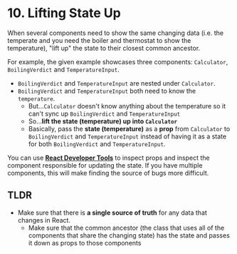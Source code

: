 # 10. Lifting State Up
When several components need to show the same changing data (i.e. the temperate and you need the boiler and thermostat to show the temperature), "lift up" the state to their closest common ancestor.

For example, the given example showcases three components:
`Calculator`, `BoilingVerdict` and `TemperatureInput`.
* `BoilingVerdict` and `TemperatureInput` are nested under `Calculator`.
* `BoilingVerdict` and `TemperatureInput` both need to know the `temperature`.
  * But...`Calculator` doesn't know anything about the temperature so it can't sync up `BoilingVerdict` and `TemperatureInput`
  * So...__lift the state (temperature) up into `Calculator`__
  * Basically, pass the __state (temperature)__ as a __prop__ from `Calculator` to `BoilingVerdict` and `TemperatureInput` instead of having it as a state for both `BoilingVerdict` and `TemperatureInput`.

You can use [__React Developer Tools__](https://github.com/facebook/react/tree/master/packages/react-devtools) to inspect props and inspect the component responsible for updating the state. If you have multiple components, this will make finding the source of bugs more difficult.

## TLDR
* Make sure that there is __a single source of truth__ for any data that changes in React.
  * Make sure that the common ancestor (the class that uses all of the components that share the changing state) has the state and passes it down as props to those components
